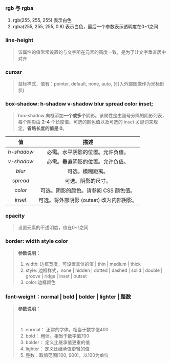 ### rgb 与 rgba

1. rgb(255, 255, 255) 表示白色
2. rgba(255, 255, 255, 0.8) 表示白色，最后一个参数表示透明度在0~1之间



### line-height

> 该属性的值常常设置的与文字所在元素的高度一致，是为了让文字垂直居中对齐



### curosr

> 鼠标样式，值有：pointer, default, none, auto, <url> (引入外部图像作为光标形状)



### box-shadow: h-shadow v-shadow blur spread color inset;

> box-shadow 向框添加**一个或多个**阴影。该属性是由逗号分隔的阴影列表，每个阴影由 **2-4** 个长度值、可选的颜色值以及可选的 inset 关键词来规定。**省略长度的值是 0**。

|     值     |                   描述                   |
| :--------: | :--------------------------------------: |
| *h-shadow* |     必需。水平阴影的位置。允许负值。     |
| *v-shadow* |     必需。垂直阴影的位置。允许负值。     |
|   *blur*   |             可选。模糊距离。             |
|  *spread*  |            可选。阴影的尺寸。            |
|  *color*   |  可选。阴影的颜色。请参阅 CSS 颜色值。   |
|   inset    | 可选。将外部阴影 (outset) 改为内部阴影。 |



### opacity

> 设置元素的不透明度，值在0~1之间



### border: width style color

> **参数说明：**
>
> 	1. width: 边框宽度，可设置具体的值 | thin | medium | thick
> 	1. style: 边框样式，none | hidden | dotted | dashed | solid | double | groove | ridge | inset |  outset
> 	1. color:边框颜色



### **font-weight**：normal | bold | bolder | lighter | 整数

> **参数说明：**
>
> ​	
>
> 1. normal： 正常的字体。相当于数字值400 
> 2. bold： 粗体。相当于数字值700 
> 3. bolder： 定义比继承值更重的值 
> 4. lighter： 定义比继承值更轻的值 
> 5. 整数：取值范围[100, 900]，以100为单位

